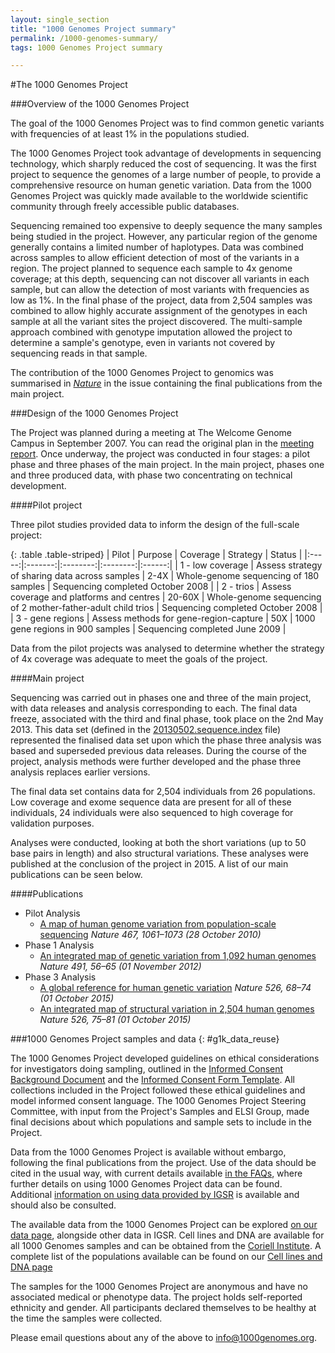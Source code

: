 ```yaml
---
layout: single_section
title: "1000 Genomes Project summary"
permalink: /1000-genomes-summary/
tags: 1000 Genomes Project summary

---
```

#<a name="1000G_PROJECT"></a>The 1000 Genomes Project

###Overview of the 1000 Genomes Project

The goal of the 1000 Genomes Project was to find common genetic variants with frequencies of at least 1% in the populations studied.

The 1000 Genomes Project took advantage of developments in sequencing technology, which sharply reduced the cost of sequencing. It was the first project to sequence the genomes of a large number of people, to provide a comprehensive resource on human genetic variation. Data from the 1000 Genomes Project was quickly made available to the worldwide scientific community through freely accessible public databases.

Sequencing remained too expensive to deeply sequence the many samples being studied in the project. However, any particular region of the genome generally contains a limited number of haplotypes. Data was combined across samples to allow efficient detection of most of the variants in a region. The project planned to sequence each sample to 4x genome coverage; at this depth, sequencing can not discover all variants in each sample, but can allow the detection of most variants with frequencies as low as 1%. In the final phase of the project, data from 2,504 samples was combined to allow highly accurate assignment of the genotypes in each sample at all the variant sites the project discovered. The multi-sample approach combined with genotype imputation allowed the project to determine a sample's genotype, even in variants not covered by sequencing reads in that sample.

The contribution of the 1000 Genomes Project to genomics was summarised in [_Nature_](http://www.nature.com/nature/journal/v526/n7571/full/526052a.html) in the issue containing the final publications from the main project.

###Design of the 1000 Genomes Project

The Project was planned during a meeting at The Welcome Genome Campus in September 2007. You can read the original plan in the [meeting report](/sites/1000genomes.org/files/docs/1000Genomes-MeetingReport.pdf). Once underway, the project was conducted in four stages: a pilot phase and three phases of the main project. In the main project, phases one and three produced data, with phase two concentrating on technical development.

####Pilot project

Three pilot studies provided data to inform the design of the full-scale project:

{: .table .table-striped}
| Pilot | Purpose | Coverage | Strategy | Status |
|:-----:|:-------:|:--------:|:--------:|:------:|
| 1 - low coverage | Assess strategy of sharing data across samples | 2-4X | Whole-genome sequencing of 180 samples | Sequencing completed October 2008 |
| 2 - trios | Assess coverage and platforms and centres | 20-60X | Whole-genome sequencing of 2 mother-father-adult child trios | Sequencing completed October 2008 |
| 3 - gene regions | Assess methods for gene-region-capture | 50X | 1000 gene regions in 900 samples | Sequencing completed June 2009 |

Data from the pilot projects was analysed to determine whether the strategy of 4x coverage was adequate to meet the goals of the project.

####Main project

Sequencing was carried out in phases one and three of the main project, with data releases and analysis corresponding to each. The final data freeze, associated with the third and final phase, took place on the 2nd May 2013. This data set (defined in the [20130502.sequence.index](ftp://ftp.1000genomes.ebi.ac.uk/vol1/ftp/phase3/20130502.phase3.analysis.sequence.index) file) represented the finalised data set upon which the phase three analysis was based and superseded previous data releases. During the course of the project, analysis methods were further developed and the phase three analysis replaces earlier versions.

The final data set contains data for 2,504 individuals from 26 populations. Low coverage and exome sequence data are present for all of these individuals, 24 individuals were also sequenced to high coverage for validation purposes.

Analyses were conducted, looking at both the short variations (up to 50 base pairs in length) and also structural variations. These analyses were published at the conclusion of the project in 2015. A list of our main publications can be seen below.

####Publications

* Pilot Analysis
    - [A map of human genome variation from population-scale sequencing](http://www.nature.com/nature/journal/v467/n7319/full/nature09534.html) _Nature 467, 1061–1073 (28 October 2010)_   
* Phase 1 Analysis
    - [An integrated map of genetic variation from 1,092 human genomes](http://www.nature.com/nature/journal/v491/n7422/full/nature11632.html) _Nature 491, 56–65 (01 November 2012)_
* Phase 3 Analysis
    - [A global reference for human genetic variation](http://www.nature.com/nature/journal/v526/n7571/full/nature15393.html) _Nature 526, 68–74 (01 October 2015)_
    - [An integrated map of structural variation in 2,504 human genomes](http://www.nature.com/nature/journal/v526/n7571/full/nature15394.html) _Nature 526, 75–81 (01 October 2015)_

###1000 Genomes Project samples and data
{: #g1k_data_reuse}

The 1000 Genomes Project developed guidelines on ethical considerations for investigators doing sampling, outlined in the  [Informed Consent Background Document](/sites/1000genomes.org/files/docs/Informed%20Consent%20Background%20Document.pdf) and the [Informed Consent Form Template](/sites/1000genomes.org/files/docs/Informed%20Consent%20Form%20Template.pdf). All collections included in the Project followed these ethical guidelines and model informed consent language. The 1000 Genomes Project Steering Committee, with input from the Project's Samples and ELSI Group, made final decisions about which populations and sample sets to include in the Project.

Data from the 1000 Genomes Project is available without embargo, following the final publications from the project. Use of the data should be cited in the usual way, with current details available [in the FAQs](/faq/how-do-i-cite-1000-genomes-project), where further details on using 1000 Genomes Project data can be found. Additional [information on using data provided by IGSR](/IGSR_disclaimer) is available and should also be consulted.

The available data from the 1000 Genomes Project can be explored [on our data page](/data), alongside other data in IGSR. Cell lines and DNA are available for all 1000 Genomes samples and can be obtained from the [Coriell Institute](https://catalog.coriell.org). A complete list of the populations available can be found on our [Cell lines and DNA page](/cell-lines-and-dna-coriell)

The samples for the 1000 Genomes Project are anonymous and have no associated medical or phenotype data. The project holds self-reported ethnicity and gender. All participants declared themselves to be healthy at the time the samples were collected.

Please email questions about any of the above to [info@1000genomes.org](mailto:info@1000genomes.org).
